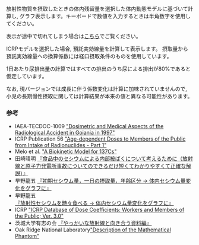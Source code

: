 ﻿放射性物質を摂取したときの体内残留量を選択した体内動態モデルに基づいて計算し, グラフ表示します。キーボードで数値を入力するときは半角数字を使用してください。

表示が途中で切れてしまう場合は[こちら](http://bl.ocks.org/habari2011dunia/raw/7643845/)でご覧ください。

ICRPモデルを選択した場合, 預託実効線量を計算して表示します。
摂取量から預託実効線量への換算係数には経口摂取条件のものを使用しています。

1日あたり尿排出量の計算ではすべての排出のうち尿による排出が80%であると仮定しています。

なお, 現バージョンでは成長に伴う係数変化は計算に加味されていませんので, 
小児の長期慢性摂取に関しては計算結果が本来の値と異なる可能性があります。

### 参考
* IAEA-TECDOC-1009 ["Dosimetric and Medical Aspects of the Radiological Accident in Goiania in 1997"](http://www-pub.iaea.org/MTCD/publications/PDF/te_1009_prn.pdf)
* ICRP Publication 56 ["Age-dependent Doses to Members of the Public from Intake of Radionuclides - Part 1"](http://www.icrp.org/publication.asp?id=ICRP%20Publication%2056)
* Melo et al. ["A Biokinetic Model for 137Cs"](http://journals.lww.com/health-physics/Abstract/1997/08000/A_Biokinetic_Model_for_137Cs.4.aspx)
* 田崎晴明 [『食品中のセシウムによる内部被ばくについて考えるために（放射線と原子力発電所事故についてのできるだけ短くてわかりやすくて正確な解説）』](http://www.gakushuin.ac.jp/~881791/housha/details/CsInBody.html)
* 早野龍五 [『初期セシウム量，一日の摂取量，年齢区分 → 体内セシウム量変化をグラフに』](http://nucl.phys.s.u-tokyo.ac.jp/hayano/radiocesium/)
* 早野龍五 [『放射性セシウムを時々食べる → 体内セシウム量変化をグラフに』](http://nucl.phys.s.u-tokyo.ac.jp/hayano/radiocesium/intermittent.html)
* ICRP ["ICRP Database of Dose Coefficients: Workers and Members of the Public; Ver. 3.0"](http://www.icrp.org/page.asp?id=145)
* 茨城大学有志の会 [『やっかいな放射線と向き合う資料編』](http://yakkaihousyasen.web.fc2.com/)
* Oak Ridge National Laboratory["Description of the Mathematical Phantom"](http://ordose.ornl.gov/resources/phantom.html)